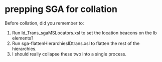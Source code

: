 # prepping SGA for collation

Before collation, did you remember to:
1. Run Id_Trans_sgaMSLocators.xsl to set the location beacons on the lb elements? 
1. Run sga-flattenHIerarchiesIDtrans.xsl to flatten the rest of the hierarchies.
1. I should really collapse these two into a single process.

